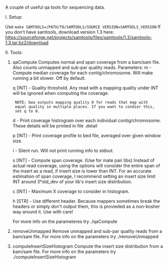 A couple of useful qa tools for sequencing data.

I. Setup:

   Use `make SAMTOOLS=/PATH/TO/SAMTOOLS/SOURCE VERSION=SAMTOOLS_VERSION`
   If you don't have samtools, download version 1.3 here:
   https://sourceforge.net/projects/samtools/files/samtools/1.3/samtools-1.3.tar.bz2/download

II. Tools:

1. qaCompute
   Computes normal and span coverage from a bam/sam file.
   Also counts unmapped and sub-par quality reads.
   Parameters:
   m	    -	Compute median coverage for each contig/chromosome. 
   		Will make running a bit slower. Off by default.
   
   q [INT]  -   Quality threshold. Any read with a mapping quality under
                INT will be ignored when computing the coverage.
                
		NOTE: bwa outputs mapping quality 0 for reads that map with
		equal quality in multiple places. If you want to condier this,
		set q to 0.
   
   d        -   Print coverage histrogram over each individual contig/chromosome.
   	        These details will be printed in file <output>.detail
  
   p [INT]  -   Print coverage profile to bed file, averaged over given window size.  
   
   i        -   Silent run. Will not print running info to stdout.

   s [INT]  -   Compute span coverage. (Use for mate pair libs)
                Instead of actual read coverage, using the options will consider
                the entire span of the insert as a read, if insert size is
		lower than INT. 
 		For an accurate estimation of span coverage, I recommend
		setting an insert size limit INT around 3*std_dev of your lib's 
		insert size distribution.

   c [INT]  -   Maximum X coverage to consider in histogram.

   h [STR]  -   Use different header. 
                Because mappers sometimes break the headers or simply don't output them, 
		this is provieded as a non-kosher way around it. Use with care!

   For more info on the parameteres try ./qaCompute

2. removeUnmapped
   Remove unmapped and sub-par quality reads from a bam/sam file.
   For more info on the parameters try ./removeUnmapped

3. computeInsertSizeHistogram
   Compute the insert size distribution from a bam/sam file.
   For more info on the parameters try ./computeInsertSizeHistogram 
